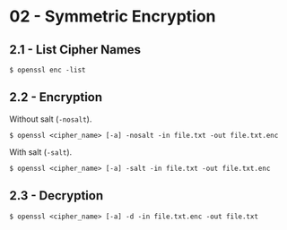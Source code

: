 # 02 - Symmetric Encryption

## 2.1 - List Cipher Names

```
$ openssl enc -list
```

## 2.2 - Encryption

Without salt (`-nosalt`).
  
```  
$ openssl <cipher_name> [-a] -nosalt -in file.txt -out file.txt.enc
```

With salt (`-salt`).

```
$ openssl <cipher_name> [-a] -salt -in file.txt -out file.txt.enc
```  
  
## 2.3 - Decryption
  
```  
$ openssl <cipher_name> [-a] -d -in file.txt.enc -out file.txt 
```
